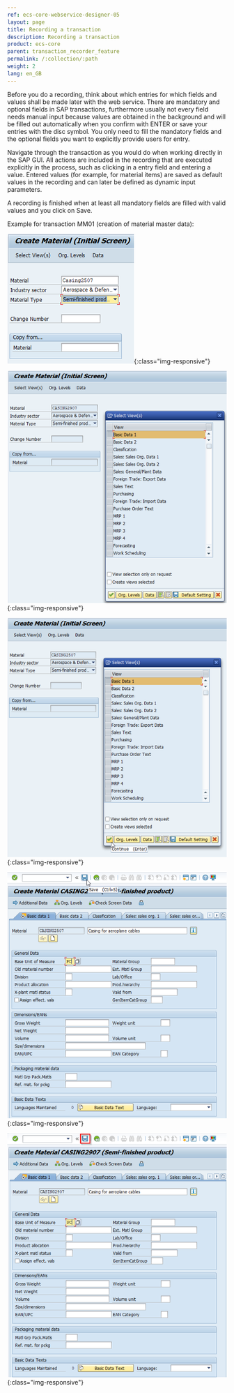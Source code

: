 ```yaml
---
ref: ecs-core-webservice-designer-05
layout: page
title: Recording a transaction
description: Recording a transaction
product: ecs-core
parent: transaction_recorder_feature
permalink: /:collection/:path
weight: 2
lang: en_GB
---
```


Before you do a recording, think about which entries for which fields and values shall be made later with the web service. 
There are mandatory and optional fields in SAP transactions, furthermore usually not every field needs manual input because values are obtained in the background and will be filled out automatically when you confirm with ENTER or save your entries with the disc symbol. 
You only need to fill the mandatory fields and the optional fields you want to explicitly provide users for entry. 

Navigate through the transaction as you would do when working directly in the SAP GUI. 
All actions are included in the recording that are executed explicitly in the process, such as clicking in a entry field and entering a value. 
Entered values (for example, for material items) are saved as default values in the recording and can later be defined as dynamic input parameters.   

A recording is finished when at least all mandatory fields are filled with valid values 
and you click on Save. 

 
Example for transaction MM01 (creation of material master data): 

![ta_rec_feature_05](/img/content/ecscore/ecscore-wsd_ta_rec_05.png){:class="img-responsive"}

![ta_rec_feature_06](/img/content/ecscore/ecscore-wsd_ta_rec_06.png){:class="img-responsive"}

![ta_rec_feature_07](/img/content/ecscore/ecscore-wsd_ta_rec_07.png){:class="img-responsive"}

![ta_rec_feature_08](/img/content/ecscore/ecscore-wsd_ta_rec_08.png){:class="img-responsive"}

![ta_rec_feature_09](/img/content/ecscore/ecscore-wsd_ta_rec_09.png){:class="img-responsive"}



 
 
 
 
 
 


 










